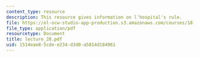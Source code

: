```yaml
---
content_type: resource
description: This resource gives information on l'hospital's rule.
file: https://ol-ocw-studio-app-production.s3.amazonaws.com/courses/18-01-single-variable-calculus-fall-2005/1514eae85cdee234d3d0a5814d184961_lecture_28.pdf
file_type: application/pdf
resourcetype: Document
title: lecture_28.pdf
uid: 1514eae8-5cde-e234-d3d0-a5814d184961
---
```

